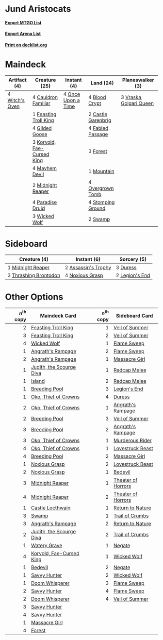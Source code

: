 # Jund Aristocats

#### [Export MTGO List](../collection/Jund%20Aristocats/Jund%20Aristocats.txt)
#### [Export Arena List](../collection/Jund%20Aristocats/Jund%20Aristocats_arena.txt)
#### [Print on decklist.org](http://decklist.org/?deckmain=4%09Blood%20Crypt%0A2%09Castle%20Garenbrig%0A4%09Cauldron%20Familiar%0A4%09Fabled%20Passage%0A1%09Feasting%20Troll%20King%0A3%09Forest%0A4%09Gilded%20Goose%0A3%09Korvold,%20Fae-Cursed%20King%0A4%09Mayhem%20Devil%0A2%09Midnight%20Reaper%0A1%09Mountain%0A4%09Once%20Upon%20a%20Time%0A4%09Overgrown%20Tomb%0A4%09Paradise%20Druid%0A4%09Stomping%20Ground%0A2%09Swamp%0A3%09Vraska,%20Golgari%20Queen%0A3%09Wicked%20Wolf%0A4%09Witch's%20Oven&deckside=2%09Assassin's%20Trophy%0A3%09Duress%0A2%09Legion's%20End%0A1%09Midnight%20Reaper%0A4%09Noxious%20Grasp%0A3%09Thrashing%20Brontodon)
# Maindeck

|                                      Artifact (4)                                       |                                            Creature (25)                                            |                                         Instant (4)                                         |                                          Land (24)                                          |                                         Planeswalker (3)                                         |
|-----------------------------------------------------------------------------------------|-----------------------------------------------------------------------------------------------------|---------------------------------------------------------------------------------------------|---------------------------------------------------------------------------------------------|--------------------------------------------------------------------------------------------------|
|4 [Witch's Oven](http://gatherer.wizards.com/Pages/Card/Details.aspx?multiverseid=473199)|4 [Cauldron Familiar](http://gatherer.wizards.com/Pages/Card/Details.aspx?multiverseid=473043)       |4 [Once Upon a Time](http://gatherer.wizards.com/Pages/Card/Details.aspx?multiverseid=473131)|4 [Blood Crypt](http://gatherer.wizards.com/Pages/Card/Details.aspx?multiverseid=97102)      |3 [Vraska, Golgari Queen](http://gatherer.wizards.com/Pages/Card/Details.aspx?multiverseid=452963)|
|                                                                                         |1 [Feasting Troll King](http://gatherer.wizards.com/Pages/Card/Details.aspx?multiverseid=473114)     |                                                                                             |2 [Castle Garenbrig](http://gatherer.wizards.com/Pages/Card/Details.aspx?multiverseid=473202)|                                                                                                  |
|                                                                                         |4 [Gilded Goose](http://gatherer.wizards.com/Pages/Card/Details.aspx?multiverseid=473122)            |                                                                                             |4 [Fabled Passage](http://gatherer.wizards.com/Pages/Card/Details.aspx?multiverseid=473206)  |                                                                                                  |
|                                                                                         |3 [Korvold, Fae-Cursed King](http://gatherer.wizards.com/Pages/Card/Details.aspx?multiverseid=476047)|                                                                                             |3 [Forest](http://gatherer.wizards.com/Pages/Card/Details.aspx?multiverseid=439860)          |                                                                                                  |
|                                                                                         |4 [Mayhem Devil](http://gatherer.wizards.com/Pages/Card/Details.aspx?multiverseid=461131)            |                                                                                             |1 [Mountain](http://gatherer.wizards.com/Pages/Card/Details.aspx?multiverseid=439859)        |                                                                                                  |
|                                                                                         |2 [Midnight Reaper](http://gatherer.wizards.com/Pages/Card/Details.aspx?multiverseid=452827)         |                                                                                             |4 [Overgrown Tomb](http://gatherer.wizards.com/Pages/Card/Details.aspx?multiverseid=405103)  |                                                                                                  |
|                                                                                         |4 [Paradise Druid](http://gatherer.wizards.com/Pages/Card/Details.aspx?multiverseid=461098)          |                                                                                             |4 [Stomping Ground](http://gatherer.wizards.com/Pages/Card/Details.aspx?multiverseid=405110) |                                                                                                  |
|                                                                                         |3 [Wicked Wolf](http://gatherer.wizards.com/Pages/Card/Details.aspx?multiverseid=473143)             |                                                                                             |2 [Swamp](http://gatherer.wizards.com/Pages/Card/Details.aspx?multiverseid=439858)           |                                                                                                  |


# Sideboard

|                                          Creature (4)                                          |                                         Instant (6)                                          |                                       Sorcery (5)                                       |
|------------------------------------------------------------------------------------------------|----------------------------------------------------------------------------------------------|-----------------------------------------------------------------------------------------|
|1 [Midnight Reaper](http://gatherer.wizards.com/Pages/Card/Details.aspx?multiverseid=452827)    |2 [Assassin's Trophy](http://gatherer.wizards.com/Pages/Card/Details.aspx?multiverseid=452902)|3 [Duress](http://gatherer.wizards.com/Pages/Card/Details.aspx?multiverseid=14557)       |
|3 [Thrashing Brontodon](http://gatherer.wizards.com/Pages/Card/Details.aspx?multiverseid=456570)|4 [Noxious Grasp](http://gatherer.wizards.com/Pages/Card/Details.aspx?multiverseid=466864)    |2 [Legion's End](http://gatherer.wizards.com/Pages/Card/Details.aspx?multiverseid=466860)|


# Other Options

|*n*<sup>th</sup> copy|                                           Maindeck Card                                           |*n*<sup>th</sup> copy|                                       Sideboard Card                                        |
|--------------------:|---------------------------------------------------------------------------------------------------|--------------------:|---------------------------------------------------------------------------------------------|
|                    2|[Feasting Troll King](http://gatherer.wizards.com/Pages/Card/Details.aspx?multiverseid=473114)     |                    1|[Veil of Summer](http://gatherer.wizards.com/Pages/Card/Details.aspx?multiverseid=466952)    |
|                    3|[Feasting Troll King](http://gatherer.wizards.com/Pages/Card/Details.aspx?multiverseid=473114)     |                    2|[Veil of Summer](http://gatherer.wizards.com/Pages/Card/Details.aspx?multiverseid=466952)    |
|                    4|[Wicked Wolf](http://gatherer.wizards.com/Pages/Card/Details.aspx?multiverseid=473143)             |                    1|[Flame Sweep](http://gatherer.wizards.com/Pages/Card/Details.aspx?multiverseid=466893)       |
|                    1|[Angrath's Rampage](http://gatherer.wizards.com/Pages/Card/Details.aspx?multiverseid=461112)       |                    2|[Flame Sweep](http://gatherer.wizards.com/Pages/Card/Details.aspx?multiverseid=466893)       |
|                    2|[Angrath's Rampage](http://gatherer.wizards.com/Pages/Card/Details.aspx?multiverseid=461112)       |                    1|[Massacre Girl](http://gatherer.wizards.com/Pages/Card/Details.aspx?multiverseid=461026)     |
|                    1|[Judith, the Scourge Diva](http://gatherer.wizards.com/Pages/Card/Details.aspx?multiverseid=457329)|                    1|[Redcap Melee](http://gatherer.wizards.com/Pages/Card/Details.aspx?multiverseid=473097)      |
|                    1|[Island](http://gatherer.wizards.com/Pages/Card/Details.aspx?multiverseid=439857)                  |                    2|[Redcap Melee](http://gatherer.wizards.com/Pages/Card/Details.aspx?multiverseid=473097)      |
|                    1|[Breeding Pool](http://gatherer.wizards.com/Pages/Card/Details.aspx?multiverseid=97088)            |                    3|[Legion's End](http://gatherer.wizards.com/Pages/Card/Details.aspx?multiverseid=466860)      |
|                    1|[Oko, Thief of Crowns](http://gatherer.wizards.com/Pages/Card/Details.aspx?multiverseid=473159)    |                    4|[Duress](http://gatherer.wizards.com/Pages/Card/Details.aspx?multiverseid=14557)             |
|                    2|[Oko, Thief of Crowns](http://gatherer.wizards.com/Pages/Card/Details.aspx?multiverseid=473159)    |                    1|[Angrath's Rampage](http://gatherer.wizards.com/Pages/Card/Details.aspx?multiverseid=461112) |
|                    2|[Breeding Pool](http://gatherer.wizards.com/Pages/Card/Details.aspx?multiverseid=97088)            |                    3|[Veil of Summer](http://gatherer.wizards.com/Pages/Card/Details.aspx?multiverseid=466952)    |
|                    3|[Breeding Pool](http://gatherer.wizards.com/Pages/Card/Details.aspx?multiverseid=97088)            |                    2|[Angrath's Rampage](http://gatherer.wizards.com/Pages/Card/Details.aspx?multiverseid=461112) |
|                    3|[Oko, Thief of Crowns](http://gatherer.wizards.com/Pages/Card/Details.aspx?multiverseid=473159)    |                    1|[Murderous Rider](http://gatherer.wizards.com/Pages/Card/Details.aspx?multiverseid=473059)   |
|                    4|[Oko, Thief of Crowns](http://gatherer.wizards.com/Pages/Card/Details.aspx?multiverseid=473159)    |                    1|[Lovestruck Beast](http://gatherer.wizards.com/Pages/Card/Details.aspx?multiverseid=473127)  |
|                    4|[Breeding Pool](http://gatherer.wizards.com/Pages/Card/Details.aspx?multiverseid=97088)            |                    2|[Massacre Girl](http://gatherer.wizards.com/Pages/Card/Details.aspx?multiverseid=461026)     |
|                    1|[Noxious Grasp](http://gatherer.wizards.com/Pages/Card/Details.aspx?multiverseid=466864)           |                    2|[Lovestruck Beast](http://gatherer.wizards.com/Pages/Card/Details.aspx?multiverseid=473127)  |
|                    2|[Noxious Grasp](http://gatherer.wizards.com/Pages/Card/Details.aspx?multiverseid=466864)           |                    1|[Bedevil](http://gatherer.wizards.com/Pages/Card/Details.aspx?multiverseid=457301)           |
|                    3|[Midnight Reaper](http://gatherer.wizards.com/Pages/Card/Details.aspx?multiverseid=452827)         |                    1|[Theater of Horrors](http://gatherer.wizards.com/Pages/Card/Details.aspx?multiverseid=457357)|
|                    4|[Midnight Reaper](http://gatherer.wizards.com/Pages/Card/Details.aspx?multiverseid=452827)         |                    2|[Theater of Horrors](http://gatherer.wizards.com/Pages/Card/Details.aspx?multiverseid=457357)|
|                    1|[Castle Locthwain](http://gatherer.wizards.com/Pages/Card/Details.aspx?multiverseid=473203)        |                    1|[Return to Nature](http://gatherer.wizards.com/Pages/Card/Details.aspx?multiverseid=461102)  |
|                    3|[Swamp](http://gatherer.wizards.com/Pages/Card/Details.aspx?multiverseid=439858)                   |                    1|[Trail of Crumbs](http://gatherer.wizards.com/Pages/Card/Details.aspx?multiverseid=473141)   |
|                    3|[Angrath's Rampage](http://gatherer.wizards.com/Pages/Card/Details.aspx?multiverseid=461112)       |                    2|[Return to Nature](http://gatherer.wizards.com/Pages/Card/Details.aspx?multiverseid=461102)  |
|                    2|[Judith, the Scourge Diva](http://gatherer.wizards.com/Pages/Card/Details.aspx?multiverseid=457329)|                    2|[Trail of Crumbs](http://gatherer.wizards.com/Pages/Card/Details.aspx?multiverseid=473141)   |
|                    1|[Watery Grave](http://gatherer.wizards.com/Pages/Card/Details.aspx?multiverseid=405114)            |                    1|[Negate](http://gatherer.wizards.com/Pages/Card/Details.aspx?multiverseid=423707)            |
|                    4|[Korvold, Fae-Cursed King](http://gatherer.wizards.com/Pages/Card/Details.aspx?multiverseid=476047)|                    1|[Wicked Wolf](http://gatherer.wizards.com/Pages/Card/Details.aspx?multiverseid=473143)       |
|                    1|[Bedevil](http://gatherer.wizards.com/Pages/Card/Details.aspx?multiverseid=457301)                 |                    2|[Negate](http://gatherer.wizards.com/Pages/Card/Details.aspx?multiverseid=423707)            |
|                    1|[Savvy Hunter](http://gatherer.wizards.com/Pages/Card/Details.aspx?multiverseid=473162)            |                    2|[Wicked Wolf](http://gatherer.wizards.com/Pages/Card/Details.aspx?multiverseid=473143)       |
|                    1|[Doom Whisperer](http://gatherer.wizards.com/Pages/Card/Details.aspx?multiverseid=452819)          |                    3|[Flame Sweep](http://gatherer.wizards.com/Pages/Card/Details.aspx?multiverseid=466893)       |
|                    2|[Savvy Hunter](http://gatherer.wizards.com/Pages/Card/Details.aspx?multiverseid=473162)            |                    4|[Flame Sweep](http://gatherer.wizards.com/Pages/Card/Details.aspx?multiverseid=466893)       |
|                    2|[Doom Whisperer](http://gatherer.wizards.com/Pages/Card/Details.aspx?multiverseid=452819)          |                    4|[Veil of Summer](http://gatherer.wizards.com/Pages/Card/Details.aspx?multiverseid=466952)    |
|                    3|[Savvy Hunter](http://gatherer.wizards.com/Pages/Card/Details.aspx?multiverseid=473162)            |                     |                                                                                             |
|                    4|[Savvy Hunter](http://gatherer.wizards.com/Pages/Card/Details.aspx?multiverseid=473162)            |                     |                                                                                             |
|                    1|[Massacre Girl](http://gatherer.wizards.com/Pages/Card/Details.aspx?multiverseid=461026)           |                     |                                                                                             |
|                    4|[Forest](http://gatherer.wizards.com/Pages/Card/Details.aspx?multiverseid=439860)                  |                     |                                                                                             |

